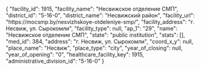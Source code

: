 {
    "facility_id": 1915,
    "facility_name": "Несвижское отделение СМП",
    "district_id": "5-16-0",
    "district_name": "Несвижский район",
    "facility_url": "https:\/\/mocsmp.by\/nesvizhskoye-otdeleniye-smp\/",
    "facility_address": "г. Несвиж, ул. Сырокомли",
    "facility_type": null,
    "ap_1": "29",
    "name": "Несвижское отделение СМП",
    "state": "public institution",
    "stats": [],
    "med_id": 384,
    "address": "г. Несвиж, ул. Сырокомли",
    "coord_x_y": null,
    "place_name": "Несвиж",
    "place_type": "city",
    "year_of_closing": null,
    "year_of_opening": "0",
    "healthcare_facility_key": 1915,
    "administrative_division_id": "5-16-0"
}
